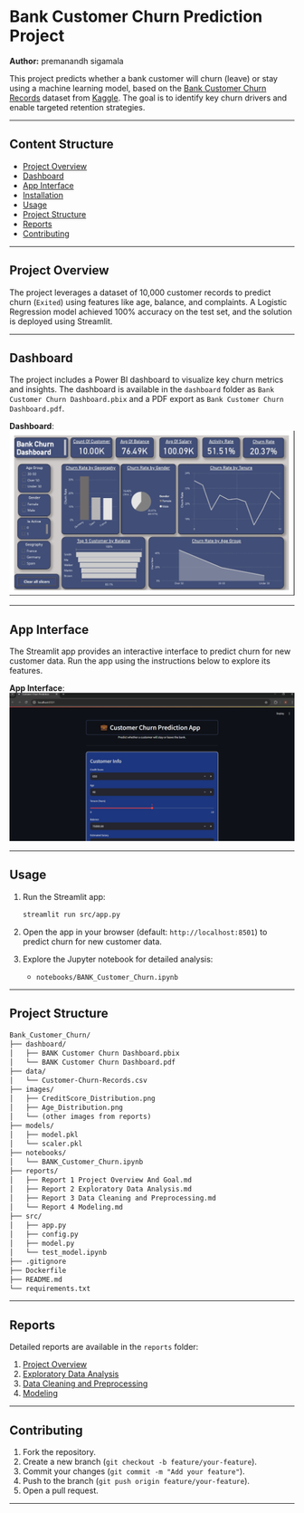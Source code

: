 # Bank Customer Churn Prediction Project

**Author:** premanandh sigamala

This project predicts whether a bank customer will churn (leave) or stay using a machine learning model, based on the [Bank Customer Churn Records](data/Customer-Churn-Records.csv) dataset from [Kaggle](https://www.kaggle.com/datasets/radheshyamkollipara/bank-customer-churn/data). The goal is to identify key churn drivers and enable targeted retention strategies.

---

## Content Structure

- [Project Overview](#project-overview)
- [Dashboard](#dashboard)
- [App Interface](#app-interface)
- [Installation](#installation)
- [Usage](#usage)
- [Project Structure](#project-structure)
- [Reports](#reports)
- [Contributing](#contributing)
---

## Project Overview

The project leverages a dataset of 10,000 customer records to predict churn (`Exited`) using features like age, balance, and complaints. A Logistic Regression model achieved 100% accuracy on the test set, and the solution is deployed using Streamlit.

---

## Dashboard

The project includes a Power BI dashboard to visualize key churn metrics and insights. The dashboard is available in the `dashboard` folder as `Bank Customer Churn Dashboard.pbix` and a PDF export as `Bank Customer Churn Dashboard.pdf`.

**Dashboard**:  
![Dashboard Screenshot](./images/bank_customer_churn_dashboard.jpeg)

---

## App Interface

The Streamlit app provides an interactive interface to predict churn for new customer data. Run the app using the instructions below to explore its features.

**App Interface**:  
![App Interface Screenshot](./images/customer_churn_prediction_app_interface.PNG)

---

## Usage

1. Run the Streamlit app:
   ```bash
   streamlit run src/app.py
   ```

2. Open the app in your browser (default: `http://localhost:8501`) to predict churn for new customer data.

3. Explore the Jupyter notebook for detailed analysis:
   - `notebooks/BANK_Customer_Churn.ipynb`

---

## Project Structure

```
Bank_Customer_Churn/
├── dashboard/
│   ├── BANK Customer Churn Dashboard.pbix
│   └── BANK Customer Churn Dashboard.pdf
├── data/
│   └── Customer-Churn-Records.csv
├── images/
│   ├── CreditScore_Distribution.png
│   ├── Age_Distribution.png
│   └── (other images from reports)
├── models/
│   ├── model.pkl
│   └── scaler.pkl
├── notebooks/
│   └── BANK_Customer_Churn.ipynb
├── reports/
│   ├── Report 1 Project Overview And Goal.md
│   ├── Report 2 Exploratory Data Analysis.md
│   ├── Report 3 Data Cleaning and Preprocessing.md
│   └── Report 4 Modeling.md
├── src/
│   ├── app.py
│   ├── config.py
│   ├── model.py
│   └── test_model.ipynb
├── .gitignore
├── Dockerfile
├── README.md
└── requirements.txt
```

---

## Reports

Detailed reports are available in the `reports` folder:
1. [Project Overview](reports/Report%201%20Project%20Overview%20And%20Goal.md)
2. [Exploratory Data Analysis](reports/Report%202%20Exploratory%20Data%20Analysis.md)
3. [Data Cleaning and Preprocessing](reports/Report%203%20Data%20Cleaning%20and%20Preprocessing.md)
4. [Modeling](reports/Report%204%20Modeling.md)

---

## Contributing

1. Fork the repository.
2. Create a new branch (`git checkout -b feature/your-feature`).
3. Commit your changes (`git commit -m "Add your feature"`).
4. Push to the branch (`git push origin feature/your-feature`).
5. Open a pull request.

---
